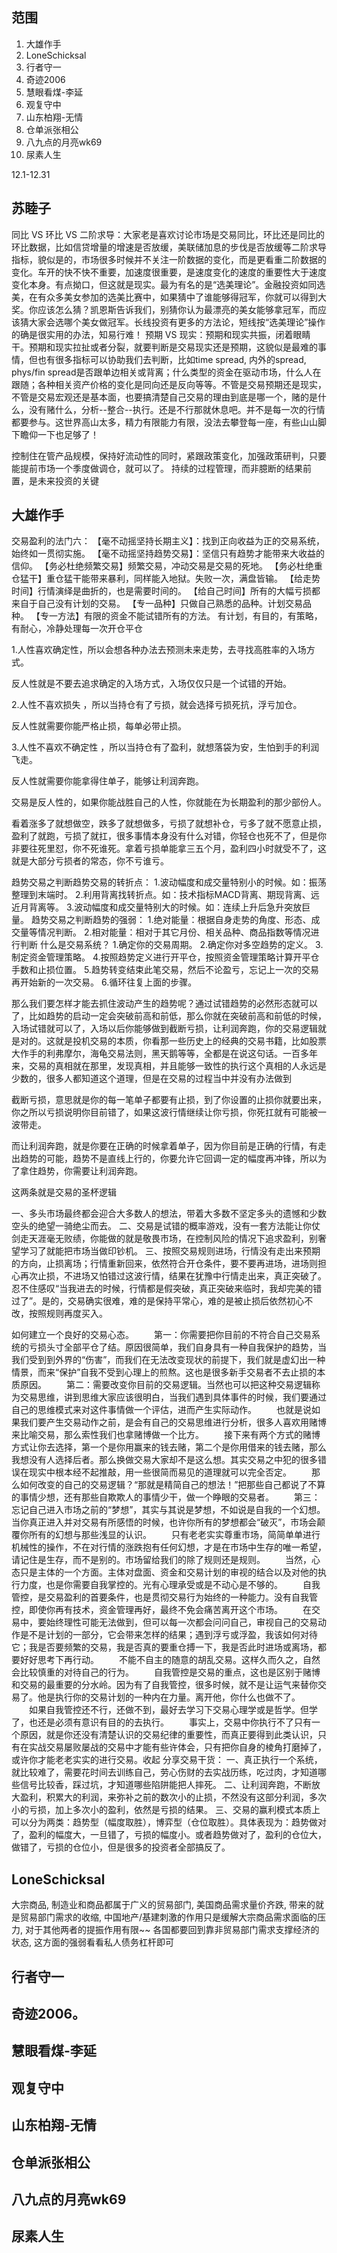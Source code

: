 ## 范围
1. 大雄作手
2. LoneSchicksal
3. 行者守一
4. 奇迹2006
5. 慧眼看煤-李延
6. 观复守中
7. 山东柏翔-无情
8. 仓单派张相公
9. 八九点的月亮wk69
10. 尿素人生

12.1-12.31
## 苏睦子
同比 VS 环比 VS 二阶求导：大家老是喜欢讨论市场是交易同比，环比还是同比的环比数据，比如信贷增量的增速是否放缓，美联储加息的步伐是否放缓等二阶求导指标，貌似是的，市场很多时候并不关注一阶数据的变化，而是更看重二阶数据的变化。车开的快不快不重要，加速度很重要，是速度变化的速度的重要性大于速度变化本身。有点拗口，但这就是现实。最为有名的是“选美理论”。金融投资如同选美，在有众多美女参加的选美比赛中，如果猜中了谁能够得冠军，你就可以得到大奖。你应该怎么猜？凯恩斯告诉我们，别猜你认为最漂亮的美女能够拿冠军，而应该猜大家会选哪个美女做冠军。长线投资有更多的方法论，短线按“选美理论”操作的确是很实用的办法，知易行难！
预期 VS 现实：预期和现实共振，闭着眼睛干。预期和现实拉扯或者分裂，就要判断是交易现实还是预期，这貌似是最难的事情，但也有很多指标可以协助我们去判断，比如time spread, 内外的spread, phys/fin spread是否跟单边相关或背离；什么类型的资金在驱动市场，什么人在跟随；各种相关资产价格的变化是同向还是反向等等。不管是交易预期还是现实，不管是交易宏观还是基本面，也要搞清楚自己交易的理由到底是哪一个，赌的是什么，没有赌什么，分析--整合--执行。还是不行那就休息吧。并不是每一次的行情都要参与。这世界高山太多，精力有限能力有限，没法去攀登每一座，有些山山脚下瞻仰一下也足够了！


控制住在管产品规模，保持好流动性的同时，紧跟政策变化，加强政策研判，只要能提前市场一个季度做调仓，就可以了。
持续的过程管理，而非臆断的结果前置，是未来投资的关键
## 大雄作手
交易盈利的法门六：
【毫不动摇坚持长期主义】：找到正向收益为正的交易系统，始终如一贯彻实施。
【毫不动摇坚持趋势交易】：坚信只有趋势才能带来大收益的信仰。
【务必杜绝频繁交易】频繁交易，冲动交易是交易的死地。
【务必杜绝重仓猛干】重仓猛干能带来暴利，同样能入地狱。失败一次，满盘皆输。
【给走势时间】行情演绎是曲折的，也是需要时间的。
【给自己时间】所有的大幅亏损都来自于自己没有计划的交易。
【专一品种】只做自己熟悉的品种。计划交易品种。
【专一方法】有限的资金不能试错所有的方法。
有计划，有目的，有策略，有耐心，冷静处理每一次开仓平仓

1.人性喜欢确定性，所以会想各种办法去预测未来走势，去寻找高胜率的入场方式。

反人性就是不要去追求确定的入场方式，入场仅仅只是一个试错的开始。

2.人性不喜欢损失 ，所以当持仓有了亏损，就会选择亏损死抗，浮亏加仓。

反人性就需要你能严格止损，每单必带止损。

3.人性不喜欢不确定性 ，所以当持仓有了盈利，就想落袋为安，生怕到手的利润飞走。

反人性就需要你能拿得住单子，能够让利润奔跑。

交易是反人性的，如果你能战胜自己的人性，你就能在为长期盈利的那少部份人。

看着涨多了就想做空，跌多了就想做多，亏损了就想补仓，亏多了就不愿意止损，盈利了就跑，亏损了就扛，很多事情本身没有什么对错，你轻仓也死不了，但是你非要往死里怼，你不死谁死。拿着亏损单能拿三五个月，盈利四小时就受不了，这就是大部分亏损者的常态，你不亏谁亏。

趋势交易之判断趋势交易的转折点：
1.波动幅度和成交量特别小的时候。如：振荡整理到末端时。
2.利用背离找转折点。如：技术指标MACD背离、期现背离、远近月背离等。
3.波动幅度和成交量特别大的时候。如：连续上升后急升突放巨量。
趋势交易之判断趋势的强弱：
1.绝对能量：根据自身走势的角度、形态、成交量等情况判断。
2.相对能量：相对于其它月份、相关品种、商品指数等情况进行判断
什么是交易系统？
1.确定你的交易周期。
2.确定你对多空趋势的定义。
3.制定资金管理策略。
4.按照趋势定义进行开平仓，按照资金管理策略计算开平仓手数和止损位置。
5.趋势转变结束此笔交易，然后不论盈亏，忘记上一次的交易再开始新的一次交易。
6.循环往复上面的步骤。

那么我们要怎样才能去抓住波动产生的趋势呢？
​通过试错趋势的必然形态就可以了，比如趋势的启动一定会突破前高和前低，那么你就在突破前高和前低的时候，入场试错就可以了，入场以后你能够做到截断亏损，让利润奔跑，你的交易逻辑就是对的。
​这就是投机交易的本质，你看那一些历史上的经典的交易书籍，比如股票大作手的利弗摩尔，海龟交易法则，黑天鹅等等，全都是在说这句话。
​一百多年来，交易的真相就在那里，发现真相，并且能够一致性的执行这个真相的人永远是少数的，很多人都知道这个道理，但是在交易的过程当中并没有办法做到

截断亏损，意思就是你的每一笔单子都要有止损，到了你设置的止损你就要出来，你之所以亏损说明你目前错了，如果这波行情继续让你亏损，你死扛就有可能被一波带走。

而让利润奔跑，就是你要在正确的时候拿着单子，因为你目前是正确的行情，有走出趋势的可能，趋势不是直线上行的，你要允许它回调一定的幅度再冲锋，所以为了拿住趋势，你需要让利润奔跑。

这两条就是交易的圣杯逻辑

   一、多头市场最终都会迎合大多数人的想法，带着大多数不坚定多头的遗憾和少数空头的绝望一骑绝尘而去。
    二、交易是试错的概率游戏，没有一套方法能让你仗剑走天涯毫无败绩，你能做的就是敬畏市场，在控制风险的情况下追求盈利，别奢望学习了就能把市场当做印钞机。
    三、按照交易规则进场，行情没有走出来预期的方向，止损离场；行情重新回来，依然符合开仓条件，要不要再进场，进场则担心再次止损，不进场又怕错过这波行情，结果在犹豫中行情走出来，真正突破了。忍不住感叹“当我进去的时候，行情都是假突破，真正突破来临时，我却完美的错过了”。是的，交易确实很难，难的是保持平常心，难的是被止损后依然初心不改，按照规则再度买入。

如何建立一个良好的交易心态。
　　第一：你需要把你目前的不符合自己交易系统的亏损头寸全部平仓了结。原因很简单，我们自身具有一种自我保护的趋势，当我们受到到外界的“伤害”，而我们在无法改变现状的前提下，我们就是虚幻出一种情景，而来“保护”自我不受到心理上的煎熬。这也是很多新手交易者不去止损的本质原因。
　　第二：需要改变你目前的交易逻辑。当然也可以把这种交易逻辑称为交易思维，讲到思维大家应该很明白，当我们遇到具体事件的时候，我们要通过自己的思维模式来对这件事情做一个评估，进而产生实际动作。
　　也就是说如果我们要产生交易动作之前，是会有自己的交易思维进行分析，很多人喜欢用赌博来比喻交易，那么索性我们也拿赌博做一个比方。
　　接下来有两个方式的赌博方式让你去选择，第一个是你用赢来的钱去赌，第二个是你用借来的钱去赌，那么我想没有人选择后者。那么换做交易大家却不是这么想。其实交易之中犯的很多错误在现实中根本经不起推敲，用一些很简而易见的道理就可以完全否定。
　　那么如何改变的自己的交易逻辑？“那就是精简自己的想法！”把那些自己都说了不算的事情少想，还有那些自欺欺人的事情少干，做一个睁眼的交易者。
　　第三：忘记自己进入市场之前的“梦想”，其实与其说是梦想，不如说是自我的一个幻想。当你真正进入并对交易有所感悟的时候，也许你所有的梦想都会“破灭”，市场会颠覆你所有的幻想与那些浅显的认识。
　　只有老老实实尊重市场，简简单单进行机械性的操作，不在对行情的涨跌抱有任何幻想，才是在市场中生存的唯一希望，请记住是生存，而不是别的。市场留给我们的除了规则还是规则。
　　当然，心态只是主体的一个方面。主体对盘面、资金和交易计划的审视的结合以及对他的执行力度，也是你需要自我掌控的。光有心理承受或是不动心是不够的。
　　自我管控，是交易盈利的首要条件，也是贯彻交易行为始终的一种能力。没有自我管控，即使你再有技术，资金管理再好，最终不免会痛苦离开这个市场。
　　在交易中，要始终理性可能无法做到，但可以每一次都会问问自己，审视自己的交易动作是不是计划的一部分，它会带来怎样的结果；遇到浮亏或浮盈，我该如何对待它；我是否要频繁的交易，我是否真的要重仓搏一下，我是否此时进场或离场，都要好好思考下再行动。
　　不能不自主的随意的胡乱交易。这样久而久之，自然会比较慎重的对待自己的行为。
　　自我管控是交易的重点，这也是区别于赌博和交易的最重要的分水岭。因为有了自我管控，很多时候，就不是让运气来替你交易了。他是执行你的交易计划的一种内在力量。离开他，你什么也做不了。
　　如果自我管控还不行，还做不到，最好去学习下交易心理学或是哲学。但学了，也还是必须有意识有目的的去执行。
　　事实上，交易中你执行不了只有一个原因，就是你还没有清楚认识的交易纪律的重要性，而真正要得到此类认识，只有在实战交易屡败屡战的交易中才能有些许体会，只有把你自身的棱角打磨掉了，或许你才能老老实实的进行交易。收起
分享交易干货：
    一、真正执行一个系统，就比较难了，需要花时间去训练自己，劳心伤财的去实战历练，吃过肉，才知道哪些信号比较香，踩过坑，才知道哪些陷阱能把人摔死。
    二、让利润奔跑，不断放大盈利，积累大的利润，来弥补之前的数次小的止损，不然没有这部分利润，多次小的亏损，加上多次小的盈利，依然是亏损的结果。
    三、交易的赢利模式本质上可以分为两类：趋势型（幅度取胜），博弈型（仓位取胜）。具体表现为：趋势做对了，盈利的幅度大，一旦错了，亏损的幅度小。或者趋势做对了，盈利的仓位大，做错了，亏损的仓位小，但是很多的投资者全部搞反了。
## LoneSchicksal
大宗商品, 制造业和商品都属于广义的贸易部门, 美国商品需求量价齐跌, 带来的就是贸易部门需求的收缩, 中国地产/基建刺激的作用只是缓解大宗商品需求面临的压力, 对于其他两者的提振作用有限~~ 各国都要回到靠非贸易部门需求支撑经济的状态, 这方面的强弱看看私人债务杠杆即可 ​​​


## 行者守一
## 奇迹2006。 ​​
## 慧眼看煤-李延
## 观复守中​​​
## 山东柏翔-无情
## 仓单派张相公
## 八九点的月亮wk69
## 尿素人生
